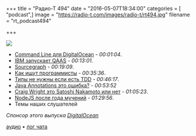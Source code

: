 +++
title = "Радио-Т 494"
date = "2016-05-07T18:34:00"
categories = [ "podcast",]
image = "https://radio-t.com/images/radio-t/rt494.jpg"
filename = "rt_podcast494"

+++

![](https://radio-t.com/images/radio-t/rt494.jpg)

- [Command Line для DigitalOcean](https://www.digitalocean.com/company/blog/introducing-doctl/) - *00:01:04*.
- [IBM запускает QAAS](http://techcrunch.com/2016/05/03/ibm-brings-experimental-quantum-computing-to-the-cloud/) - *00:13:01*.
- [Sourcegraph](https://sourcegraph.com/blog/announcing-the-sourcegraph-chrome-extension-for/) - *00:19:09*.
- [Как ищут программисты](http://codeahoy.com/2016/04/30/do-experienced-programmers-use-google-frequently/) - *00:35:36*.
- [Типы не нужны если есть TDD](http://blog.cleancoder.com/uncle-bob/2016/05/01/TypeWars.html) - *00:46:17*.
- [Java Annotations это ошибка?](https://dzone.com/articles/java-annotations-are-a-big-mistake) - *00:53:52*
- [Craig Wright это Satoshi Nakamoto или нет](https://www.nikcub.com/posts/craig-wright-is-not-satoshi-nakamoto/) - *01:05:23*.
- [NodeJS после года мучений](http://geekforbrains.com/post/after-a-year-of-nodejs-in-production) - *01:29:56*.
- Темы наших слушателей

_Спонсор этого выпуска [DigitalOcean](https://do.co/radiot)_

[аудио](https://cdn.radio-t.com/rt_podcast494.mp3) • [лог чата](http://chat.radio-t.com/logs/radio-t-494.html)
<audio src="https://cdn.radio-t.com/rt_podcast494.mp3" preload="none"></audio>
